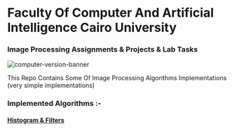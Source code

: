 # Faculty Of Computer And Artificial Intelligence Cairo University
### Image Processing Assignments & Projects & Lab Tasks

![computer-version-banner](https://user-images.githubusercontent.com/62524855/141000703-c6901fe1-9e6e-4f36-a78a-71d44de65691.jpg)


This Repo Contains Some Of Image Processing Algorithms Implementations (very simple implementations)

### Implemented Algorithms :-

#### [Histogram & Filters](https://github.com/mmsaeed509/Image-Processing/tree/main/Assignments/Assignment_1/ImageSpatialFiltersExperiment-1)

